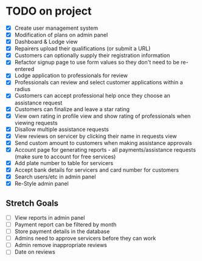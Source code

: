 # TODO on project

- [x] Create user management system
- [x] Modification of plans on admin panel
- [x] Dashboard & Lodge view
- [x] Repairers upload their qualifications (or submit a URL)
- [x] Customers can optionally supply their registration information
- [x] Refactor signup page to use form values so they don't need to be re-entered
- [x] Lodge application to professionals for review
- [x] Professionals can review and select customer applications within a radius
- [x] Customers can accept professional help once they choose an assistance request
- [x] Customers can finalize and leave a star rating
- [x] View own rating in profile view and show rating of professionals when viewing requests
- [x] Disallow multiple assistance requests
- [x] View reviews on servicer by clicking their name in requests view
- [x] Send custom amount to customers when making assistance approvals
- [x] Account page for generating reports - all payments/assistance requests (make sure to account for free services)
- [x] Add plate number to table for servicers
- [x] Accept bank details for servicers and card number for customers
- [x] Search users/etc in admin panel
- [x] Re-Style admin panel

## Stretch Goals

- [ ] View reports in admin panel
- [ ] Payment report can be filtered by month
- [ ] Store payment details in the database
- [ ] Admins need to approve servicers before they can work
- [ ] Admin remove inappropriate reviews
- [ ] Date on reviews